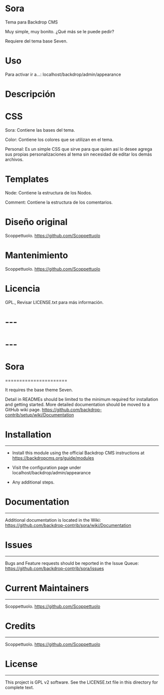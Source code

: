 # Sora

Tema para Backdrop CMS

Muy simple, muy bonito. ¿Qué más se le puede pedir?

Requiere del tema base Seven.

# Uso

Para activar ir a…: localhost/backdrop/admin/appearance

# Descripción

# CSS

Sora: Contiene las bases del tema.

Color: Contiene los colores que se utilizan en el tema.

Personal: Es un simple CSS que sirve para que quien así lo desee agrega sus propias personalizaciones al tema sin necesidad de editar los demás archivos.

# Templates

Node: Contiene la estructura de los Nodos.

Comment: Contiene la estructura de los comentarios.

# Diseño original

Scoppettuolo.
https://github.com/Scoppettuolo

# Mantenimiento

Scoppettuolo.
https://github.com/Scoppettuolo

# Licencia

GPL., Revisar LICENSE.txt para más información.

# ---
# ---

# Sora
======================

It requires the base theme Seven.

Detail in READMEs should be limited to the minimum required for installation and
getting started. More detailed documentation should be moved to a GitHub wiki page. https://github.com/backdrop-contrib/setup/wiki/Documentation

# Installation
------------

- Install this module using the official Backdrop CMS instructions at
  https://backdropcms.org/guide/modules

- Visit the configuration page under localhost/backdrop/admin/appearance

- Any additional steps.

# Documentation
-------------

Additional documentation is located in the Wiki:
https://github.com/backdrop-contrib/sora/wiki/Documentation

# Issues
------

Bugs and Feature requests should be reported in the Issue Queue:
https://github.com/backdrop-contrib/sora/issues

# Current Maintainers
-------------------

Scoppettuolo.
https://github.com/Scoppettuolo

# Credits
-------

Scoppettuolo.
https://github.com/Scoppettuolo

# License
-------

This project is GPL v2 software. See the LICENSE.txt file in this directory for complete text.
